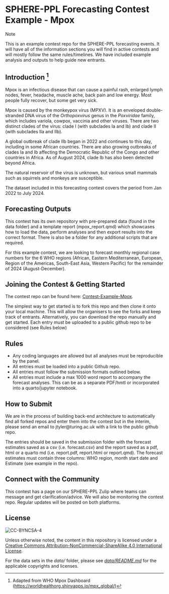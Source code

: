 # SPHERE-PPL Forecasting Contest Example - Mpox

> [!note]
> This is an example contest repo for the SPHERE-PPL forecasting events. It will have all of the information sections you will find in active contests and will mostly follow the same rules/timelines. We have included example analysis and outputs to help guide new entrants.

## Introduction [^readme-1]

[^readme-1]: Adapted from WHO Mpox Dashboard (<https://worldhealthorg.shinyapps.io/mpx_global/>)

Mpox is an infectious disease that can cause a painful rash, enlarged lymph nodes, fever, headache, muscle ache, back pain and low energy. Most people fully recover, but some get very sick. 

Mpox is caused by the monkeypox virus (MPXV). It is an enveloped double-stranded DNA virus of the *Orthopoxvirus* genus in the *Poxviridae* family, which includes variola, cowpox, vaccinia and other viruses. There are two distinct clades of the virus: clade I (with subclades Ia and Ib) and clade II (with subclades IIa and IIb).

A global outbreak of clade IIb began in 2022 and continues to this day, including in some African countries. There are also growing outbreaks of clades Ia and Ib affecting the Democratic Republic of the Congo and other countries in Africa. As of August 2024, clade Ib has also been detected beyond Africa.

The natural reservoir of the virus is unknown, but various small mammals such as squirrels and monkeys are susceptible.

The dataset included in this forecasting contest covers the period from Jan 2022 to July 2024.

## Forecasting Outputs

This contest has its own repository with pre-prepared data (found in the data folder) and a template report (mpox_report.qmd) which showcases how to load the data, perform analyses and then export results into the correct format. There is also be a folder for any additional scripts that are required.

For this example contest, we are looking to forecast monthly regional case numbers for the 6 WHO regions (African, Eastern Mediterranean, European, Region of the Americas, South-East Asia, Western Pacific) for the remainder of 2024 (August-December).

## Joining the Contest & Getting Started

The contest repo can be found here: [Contest-Example-Mpox](https://github.com/SPHERE-PPL/Contest-Example-Mpox).

The simplest way to get started is to fork this repo and then clone it onto your local machine. This will allow the organisers to see the forks and keep track of entrants. Alternatively, you can download the repo manually and get started. Each entry must be uploaded to a public github repo to be considered (see Rules below)

## Rules

-   Any coding languages are allowed but all analyses must be reproducible by the panel.
-   All entries must be loaded into a public Github repo.
-   All entries must follow the submission formats outlined below.
-   All entries must include a max 1000 word report to accompany the forecast analyses. This can be as a separate PDF/hmtl or incorporated into a quarto/jupyter notebook.

## How to Submit

We are in the process of building back-end architecture to automatically find all forked repos and enter them into the contest but in the interim, please send an email to jtyler\@turing.ac.uk with a link to the public github repo.

The entries should be saved in the submission folder with the forecast estimates saved as a csv (i.e. forecast.csv) and the report saved as a pdf, html or a quarto md (i.e. report.pdf, report.html or report.qmd). The forecast estimates must contain three columns: WHO region, month start date and Estimate (see example in the repo).

## Connect with the Community

This contest has a page on our SPHERE-PPL Zulip where teams can message and get clarification/advice. We will also be monitoring the contest repo. Regular updates will be posted on both platforms.

## License

![CC-BYNCSA-4](https://i.creativecommons.org/l/by-nc-sa/4.0/88x31.png)

Unless otherwise noted, the content in this repository is licensed under a [Creative Commons Attribution-NonCommercial-ShareAlike 4.0 International License](http://creativecommons.org/licenses/by-nc-sa/4.0/).

For the data sets in the *data/* folder, please see [*data/README.md*](data/README.md) for the applicable copyrights and licenses.
